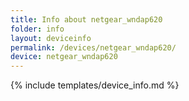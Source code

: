 ```yaml
---
title: Info about netgear_wndap620
folder: info
layout: deviceinfo
permalink: /devices/netgear_wndap620/
device: netgear_wndap620
---
```

{% include templates/device_info.md %}

